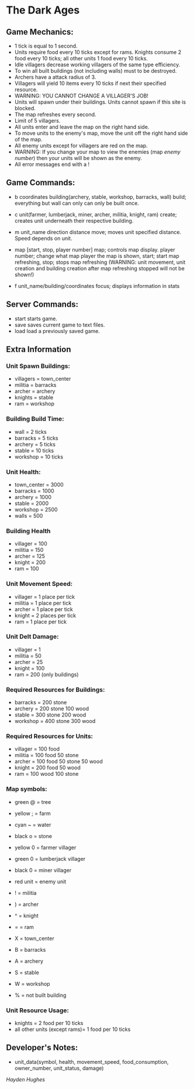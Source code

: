 # The Dark Ages

## Game Mechanics:
* 1 tick is equal to 1 second.
* Units require food every 10 ticks except for rams. Knights consume 2 food every 10 ticks; all other units 1 food every 10 ticks.
* Idle villagers decrease working villagers of the same type efficiency.
* To win all built buildings (not including walls) must to be destroyed.
* Archers have a attack radius of 3.
* Villagers will yield 10 items every 10 ticks if next their specified resource.
* WARNING: YOU CANNOT CHANGE A VILLAGER'S JOB!
* Units will spawn under their buildings. Units cannot spawn if this site is blocked.
* The map refreshes every second.
* Limit of 5 villagers.
* All units enter and leave the map on the right hand side.
* To move units to the enemy's map, move the unit off the right hand side of the map.
* All enemy units except for villagers are red on the map.
* WARNING: If you change your map to view the enemies (map *enemy number*) then your units will be shown as the enemy.
* All error messages end with a !

## Game Commands:
* b coordinates building(archery, stable, workshop, barracks, wall)
    build; everything but wall can only can only be built once.

* c unit(farmer, lumberjack, miner, archer, militia, knight, ram)
    create; creates unit underneath their respective building.

* m unit_name direction distance
    move; moves unit specified distance. Speed depends on unit.

* map [start, stop, player number]
    map; controls map display. player number; change what map player the map is shown, start; start map refreshing, stop; stops map refreshing (WARNING: unit movement, unit creation and building creation after map refreshing stopped will not be shown!)

* f unit_name/building/coordinates
    focus; displays information in stats

## Server Commands:
* start
    starts game.
* save
    saves current game to text files.
* load
    load a previously saved game.

## Extra Information

### Unit Spawn Buildings:
* villagers = town_center
* militia = barracks
* archer = archery
* knights = stable
* ram = workshop

### Building Build Time:
* wall = 2 ticks
* barracks = 5 ticks
* archery = 5 ticks
* stable = 10 ticks
* workshop = 10 ticks

### Unit Health:
* town_center = 3000
* barracks = 1000
* archery = 1000
* stable = 2000
* workshop = 2500
* walls = 500

### Building Health

* villager = 100
* militia = 150
* archer = 125
* knight = 200
* ram = 100

### Unit Movement Speed:
* villager = 1 place per tick
* militia = 1 place per tick
* archer = 1 place per tick
* knight = 2 places per tick
* ram = 1 place per tick

### Unit Delt Damage:
* villager = 1
* militia = 50
* archer = 25
* knight = 100
* ram = 200 (only buildings)

### Required Resources for Buildings:
* barracks = 200 stone
* archery = 200 stone 100 wood
* stable = 300 stone 200 wood
* workshop = 400 stone 300 wood

### Required Resources for Units:
* villager = 100 food
* militia = 100 food 50 stone
* archer = 100 food 50 stone 50 wood
* knight = 200 food 50 wood
* ram = 100 wood 100 stone

### Map symbols:
* green @ = tree
* yellow ; = farm
* cyan ~ = water
* black o = stone

* yellow 0 = farmer villager
* green 0 = lumberjack villager
* black 0 = miner villager
* red unit = enemy unit

* ! = militia
* ) = archer
* ^ = knight
* = = ram

* X = town_center
* B = barracks
* A = archery
* S = stable
* W = workshop
* % = not built building


### Unit Resource Usage:
* knights = 2 food per 10 ticks
* all other units (except rams)= 1 food per 10 ticks

## Developer's Notes:
* unit_data(symbol, health, movement_speed, food_consumption, owner_number, unit_status, damage)

*Hayden Hughes*